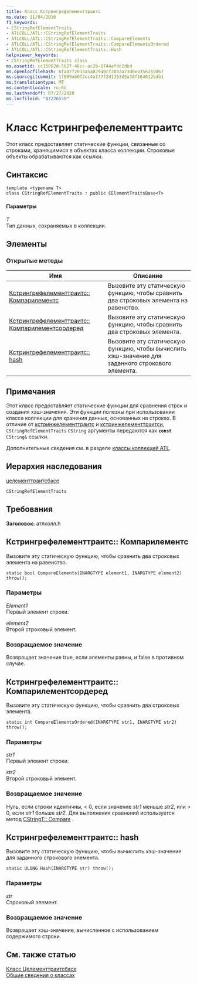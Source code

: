 ```yaml
---
title: Класс Кстрингрефелементтраитс
ms.date: 11/04/2016
f1_keywords:
- CStringRefElementTraits
- ATLCOLL/ATL::CStringRefElementTraits
- ATLCOLL/ATL::CStringRefElementTraits::CompareElements
- ATLCOLL/ATL::CStringRefElementTraits::CompareElementsOrdered
- ATLCOLL/ATL::CStringRefElementTraits::Hash
helpviewer_keywords:
- CStringRefElementTraits class
ms.assetid: cc15062d-5627-46cc-ac2b-1744afdc2dbd
ms.openlocfilehash: 6fa8772033a5a82940cf30b2a73d6ea356269d67
ms.sourcegitcommit: 1f009ab0f2cc4a177f2d1353d5a38f164612bdb1
ms.translationtype: MT
ms.contentlocale: ru-RU
ms.lasthandoff: 07/27/2020
ms.locfileid: "87226559"
---
```

# <a name="cstringrefelementtraits-class"></a>Класс Кстрингрефелементтраитс

Этот класс предоставляет статические функции, связанные со строками, хранящимися в объектах класса коллекции. Строковые объекты обрабатываются как ссылки.

## <a name="syntax"></a>Синтаксис

```
template <typename T>
class CStringRefElementTraits : public CElementTraitsBase<T>
```

#### <a name="parameters"></a>Параметры

*T*<br/>
Тип данных, сохраняемых в коллекции.

## <a name="members"></a>Элементы

### <a name="public-methods"></a>Открытые методы

|Имя|Описание|
|----------|-----------------|
|[Кстрингрефелементтраитс:: Компарилементс](#compareelements)|Вызовите эту статическую функцию, чтобы сравнить два строковых элемента на равенство.|
|[Кстрингрефелементтраитс:: Компарилементсордеред](#compareelementsordered)|Вызовите эту статическую функцию, чтобы сравнить два строковых элемента.|
|[Кстрингрефелементтраитс:: hash](#hash)|Вызовите эту статическую функцию, чтобы вычислить хэш-значение для заданного строкового элемента.|

## <a name="remarks"></a>Примечания

Этот класс предоставляет статические функции для сравнения строк и создания хэш-значения. Эти функции полезны при использовании класса коллекции для хранения данных, основанных на строках. В отличие от [кстринжелементтраитс](../../atl/reference/cstringelementtraits-class.md) и [кстринжелементтраитси](../../atl/reference/cstringelementtraitsi-class.md), `CStringRefElementTraits` `CString` аргументы передаются как **`const`** `CString&` ссылки.

Дополнительные сведения см. в разделе [классы коллекций ATL](../../atl/atl-collection-classes.md).

## <a name="inheritance-hierarchy"></a>Иерархия наследования

[целементтраитсбасе](../../atl/reference/celementtraitsbase-class.md)

`CStringRefElementTraits`

## <a name="requirements"></a>Требования

**Заголовок:** атлколл.h

## <a name="cstringrefelementtraitscompareelements"></a><a name="compareelements"></a>Кстрингрефелементтраитс:: Компарилементс

Вызовите эту статическую функцию, чтобы сравнить два строковых элемента на равенство.

```
static bool CompareElements(INARGTYPE element1, INARGTYPE element2) throw();
```

### <a name="parameters"></a>Параметры

*Element1*<br/>
Первый элемент строки.

*element2*<br/>
Второй строковый элемент.

### <a name="return-value"></a>Возвращаемое значение

Возвращает значение true, если элементы равны, и false в противном случае.

## <a name="cstringrefelementtraitscompareelementsordered"></a><a name="compareelementsordered"></a>Кстрингрефелементтраитс:: Компарилементсордеред

Вызовите эту статическую функцию, чтобы сравнить два строковых элемента.

```
static int CompareElementsOrdered(INARGTYPE str1, INARGTYPE str2) throw();
```

### <a name="parameters"></a>Параметры

*str1*<br/>
Первый элемент строки.

*str2*<br/>
Второй строковый элемент.

### <a name="return-value"></a>Возвращаемое значение

Нуль, если строки идентичны, < 0, если значение *str1* меньше *str2*, или > 0, если *str1* больше *str2*. Для выполнения сравнений используется метод [CStringT:: Compare](../../atl-mfc-shared/reference/cstringt-class.md#compare) .

## <a name="cstringrefelementtraitshash"></a><a name="hash"></a>Кстрингрефелементтраитс:: hash

Вызовите эту статическую функцию, чтобы вычислить хэш-значение для заданного строкового элемента.

```
static ULONG Hash(INARGTYPE str) throw();
```

### <a name="parameters"></a>Параметры

*str*<br/>
Строковый элемент.

### <a name="return-value"></a>Возвращаемое значение

Возвращает хэш-значение, вычисленное с использованием содержимого строки.

## <a name="see-also"></a>См. также статью

[Класс Целементтраитсбасе](../../atl/reference/celementtraitsbase-class.md)<br/>
[Общие сведения о классах](../../atl/atl-class-overview.md)
